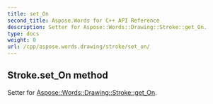 ```yaml
---
title: set_On
second_title: Aspose.Words for C++ API Reference
description: Setter for Aspose::Words::Drawing::Stroke::get_On. 
type: docs
weight: 0
url: /cpp/aspose.words.drawing/stroke/set_on/
---
```

## Stroke.set_On method


Setter for [Aspose::Words::Drawing::Stroke::get_On](./get_on/).

